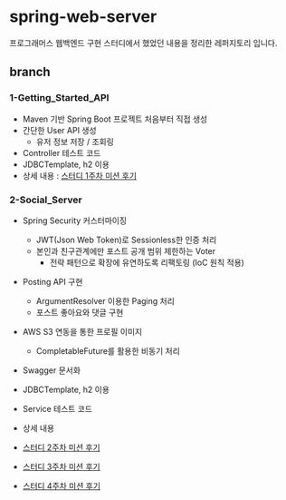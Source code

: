 # spring-web-server
프로그래머스 웹백엔드 구현 스터디에서 했었던 내용을 정리한 레퍼지토리 입니다.

## branch 
### 1-Getting_Started_API
- Maven 기반 Spring Boot 프로젝트 처음부터 직접 생성
- 간단한 User API 생성
    - 유저 정보 저장 / 조회링
- Controller 테스트 코드 
- JDBCTemplate, h2 이용 
- 상세 내용 : [스터디 1주차 미션 후기](https://yjna2316.github.io/study/2020/11/12/pg-study-1w/)

### 2-Social_Server
- Spring Security 커스터마이징
    - JWT(Json Web Token)로 Sessionless한 인증 처리 
    - 본인과 친구관계에만 포스트 공개 범위 제한하는 Voter  
        - 전략 패턴으로 확장에 유연하도록 리팩토링  (IoC 원칙 적용)

- Posting API 구현
    - ArgumentResolver 이용한 Paging 처리
    - 포스트 좋아요와 댓글 구현

- AWS S3 연동을 통한 프로필 이미지
    - CompletableFuture를 활용한 비동기 처리   

- Swagger 문서화

- JDBCTemplate, h2 이용 

- Service 테스트 코드

- 상세 내용 
 - [스터디 2주차 미션 후기](https://yjna2316.github.io/study/2020/11/19/pg-study-2w/)
 - [스터디 3주차 미션 후기](https://yjna2316.github.io/study/2020/11/26/pg-study-3w/)
 - [스터디 4주차 미션 후기](https://yjna2316.github.io/study/2020/12/03/pg-study-4w/)
